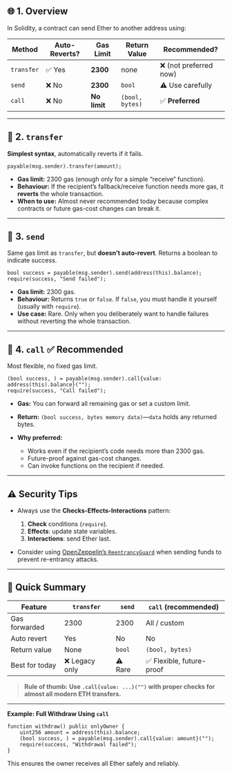 

## 🌐 1. Overview

In Solidity, a contract can send Ether to another address using:

| Method     | Auto-Reverts? | Gas Limit    | Return Value    | Recommended?          |
| ---------- | ------------- | ------------ | --------------- | --------------------- |
| `transfer` | ✅ Yes         | **2300**     | none            | ❌ (not preferred now) |
| `send`     | ❌ No          | **2300**     | `bool`          | ⚠️ Use carefully      |
| `call`     | ❌ No          | **No limit** | `(bool, bytes)` | ✅ **Preferred**       |

---

## 💸 2. `transfer`

**Simplest syntax**, automatically reverts if it fails.

```solidity
payable(msg.sender).transfer(amount);
```

* **Gas limit:** 2300 gas (enough only for a simple “receive” function).
* **Behaviour:** If the recipient’s fallback/receive function needs more gas, it **reverts** the whole transaction.
* **When to use:** Almost never recommended today because complex contracts or future gas-cost changes can break it.

---

## 💸 3. `send`

Same gas limit as `transfer`, but **doesn’t auto-revert**.
Returns a boolean to indicate success.

```solidity
bool success = payable(msg.sender).send(address(this).balance);
require(success, "Send failed");
```

* **Gas limit:** 2300 gas.
* **Behaviour:** Returns `true` or `false`. If `false`, you must handle it yourself (usually with `require`).
* **Use case:** Rare. Only when you deliberately want to handle failures without reverting the whole transaction.

---

## 💸 4. `call`  ✅ Recommended

Most flexible, no fixed gas limit.

```solidity
(bool success, ) = payable(msg.sender).call{value: address(this).balance}("");
require(success, "Call failed");
```

* **Gas:** You can forward all remaining gas or set a custom limit.
* **Return:** `(bool success, bytes memory data)`—`data` holds any returned bytes.
* **Why preferred:**

  * Works even if the recipient’s code needs more than 2300 gas.
  * Future-proof against gas-cost changes.
  * Can invoke functions on the recipient if needed.

---

## ⚠️ Security Tips

* Always use the **Checks-Effects-Interactions** pattern:

  1. **Check** conditions (`require`).
  2. **Effects**: update state variables.
  3. **Interactions**: send Ether last.
* Consider using [OpenZeppelin’s `ReentrancyGuard`](https://docs.openzeppelin.com/contracts) when sending funds to prevent re-entrancy attacks.

---

## 🔑 Quick Summary

| Feature        | `transfer`    | `send`  | `call` (recommended)     |
| -------------- | ------------- | ------- | ------------------------ |
| Gas forwarded  | 2300          | 2300    | All / custom             |
| Auto revert    | Yes           | No      | No                       |
| Return value   | None          | `bool`  | `(bool, bytes)`          |
| Best for today | ❌ Legacy only | ⚠️ Rare | ✅ Flexible, future-proof |

> **Rule of thumb:**
> **Use `.call{value: ...}("")` with proper checks for almost all modern ETH transfers.**

---

**Example: Full Withdraw Using `call`**

```solidity
function withdraw() public onlyOwner {
    uint256 amount = address(this).balance;
    (bool success, ) = payable(msg.sender).call{value: amount}("");
    require(success, "Withdrawal failed");
}
```

This ensures the owner receives all Ether safely and reliably.
